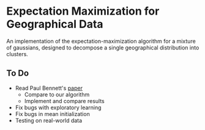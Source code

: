 # Expectation Maximization for Geographical Data

An implementation of the expectation-maximization algorithm for a mixture of 
gaussians, designed to decompose a single geographical distribution into clusters.

## To Do
* Read Paul Bennett's [paper](http://research.microsoft.com/apps/pubs/default.aspx?id=150729)
  * Compare to our algorithm
  * Implement and compare results
* Fix bugs with exploratory learning
* Fix bugs in mean initialization
* Testing on real-world data